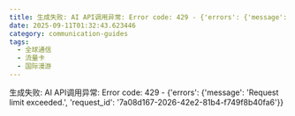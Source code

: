 ```yaml
---
title: 生成失败: AI API调用异常: Error code: 429 - {'errors': {'message': 'Request limit exceeded.', 'request_id': '6f83a7b0-bca2-4b6d-9cf4-13b4943c9a75'}}
date: 2025-09-11T01:32:43.623446
category: communication-guides
tags:
  - 全球通信
  - 流量卡
  - 国际漫游
---
```


生成失败: AI API调用异常: Error code: 429 - {'errors': {'message': 'Request limit exceeded.', 'request_id': '7a08d167-2026-42e2-81b4-f749f8b40fa6'}}